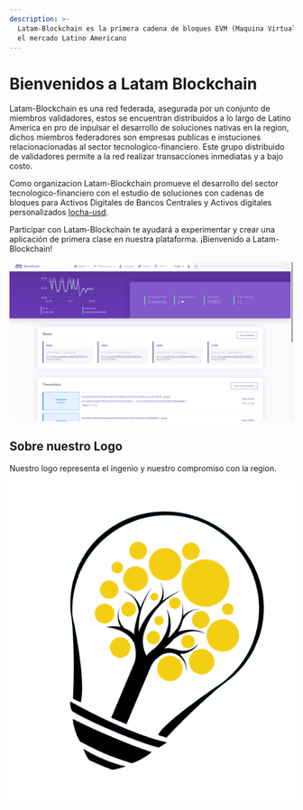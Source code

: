 ```yaml
---
description: >-
  Latam-Blockchain es la primera cadena de bloques EVM (Maquina Virtual de Ethereum) con USDT como moneda nativa, enfocada en
  el mercado Latino Americano
---
```


# Bienvenidos a Latam Blockchain

Latam-Blockchain es una red federada, asegurada por un conjunto de miembros validadores, estos se encuentran distribuidos a lo largo de Latino America
en pro de inpulsar el desarrollo de soluciones nativas en la region, dichos miembros federadores son empresas publicas e instuciones relacionacionadas al sector 
tecnologico-financiero. Este grupo distribuido de validadores permite a la red realizar transacciones inmediatas y a bajo costo.   


Como organizacion Latam-Blockchain promueve el desarrollo del sector tecnologico-financiero con el estudio de soluciones con cadenas de bloques para Activos Digitales de Bancos Centrales y Activos digitales personalizados [locha-usd](https://locha-usd.github.io/).

Participar con Latam-Blockchain te ayudará a experimentar y crear una aplicación de primera clase en nuestra plataforma. ¡Bienvenido a Latam-Blockchain!

![Latam-Blockchain Explorador de Bloques](.gitbook/assets/blockscout.png)

## Sobre nuestro Logo

Nuestro logo representa el ingenio y nuestro compromiso con la region.

![Locha logo](.gitbook/assets/logo_big.png)





